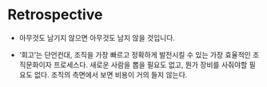 # Retrospective

- 아무것도 남기지 않으면 아무것도 남지 않을 것입니다.

- ‘회고’는 단언컨대, 조직을 가장 빠르고 정확하게 발전시킬 수 있는 가장 효율적인 조직문화이자 프로세스다. 새로운 사람을 뽑을 필요도 없고, 뭔가 장비를 사줘야할 필요도 없다. 조직의 측면에서 보면 비용이 거의 들지 않는다.


